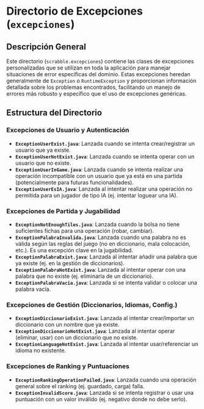 # Directorio de Excepciones (`excepciones`)

## Descripción General

Este directorio (`scrabble.excepciones`) contiene las clases de excepciones personalizadas que se utilizan en toda la aplicación para manejar situaciones de error específicas del dominio. Estas excepciones heredan generalmente de `Exception` o `RuntimeException` y proporcionan información detallada sobre los problemas encontrados, facilitando un manejo de errores más robusto y específico que el uso de excepciones genéricas.

## Estructura del Directorio

### Excepciones de Usuario y Autenticación

-   **`ExceptionUserExist.java`**: Lanzada cuando se intenta crear/registrar un usuario que ya existe.
-   **`ExceptionUserNotExist.java`**: Lanzada cuando se intenta operar con un usuario que no existe.
-   **`ExceptionUserInGame.java`**: Lanzada cuando se intenta realizar una operación incompatible con un usuario que ya está en una partida (potencialmente para futuras funcionalidades).
-   **`ExceptionUserEsIA.java`**: Lanzada al intentar realizar una operación no permitida para un jugador de tipo IA (ej. intentar loguear una IA).

### Excepciones de Partida y Jugabilidad

-   **`ExceptionNotEnoughTiles.java`**: Lanzada cuando la bolsa no tiene suficientes fichas para una operación (robar, cambiar).
-   **`ExceptionPalabraInvalida.java`**: Lanzada cuando una palabra no es válida según las reglas del juego (no en diccionario, mala colocación, etc.). Es una excepción clave en la jugabilidad.
-   **`ExceptionPalabraExist.java`**: Lanzada al intentar añadir una palabra que ya existe (ej. en la gestión de diccionarios).
-   **`ExceptionPalabraNotExist.java`**: Lanzada al intentar operar con una palabra que no existe (ej. eliminarla de un diccionario).
-   **`ExceptionPalabraVacia.java`**: Lanzada si se intenta validar o colocar una palabra vacía.

### Excepciones de Gestión (Diccionarios, Idiomas, Config.)

-   **`ExceptionDiccionarioExist.java`**: Lanzada al intentar crear/importar un diccionario con un nombre que ya existe.
-   **`ExceptionDiccionarioNotExist.java`**: Lanzada al intentar operar (eliminar, usar) con un diccionario que no existe.
-   **`ExceptionLanguageNotExist.java`**: Lanzada al intentar usar/referenciar un idioma no existente.

### Excepciones de Ranking y Puntuaciones

-   **`ExceptionRankingOperationFailed.java`**: Lanzada cuando una operación general sobre el ranking (ej. guardado, carga) falla.
-   **`ExceptionInvalidScore.java`**: Lanzada si se intenta registrar o usar una puntuación con un valor inválido (ej. negativo donde no debe serlo).